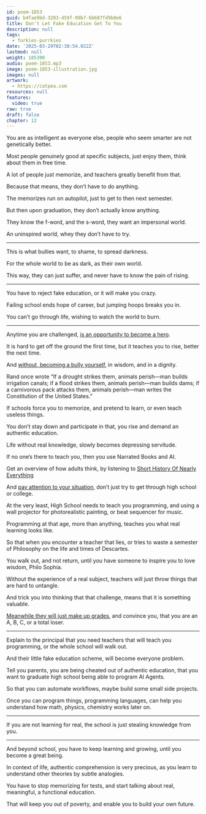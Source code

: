 ```yaml
---
id: poem-1853
guid: b4fae9bd-3203-459f-99b7-6b687fd9b0e6
title: Don't Let Fake Education Get To You
description: null
tags:
  - furkies-purrkies
date: '2025-03-29T02:38:54.022Z'
lastmod: null
weight: 185300
audio: poem-1853.mp3
image: poem-1853-illustration.jpg
images: null
artwork:
  - https://catpea.com
resources: null
features:
  video: true
raw: true
draft: false
chapter: 12
---
```


You are as intelligent as everyone else,
people who seem smarter are not genetically better.

Most people genuinely good at specific subjects,
just enjoy them, think about them in free time.

A lot of people just memorize,
and teachers greatly benefit from that.

Because that means,
they don’t have to do anything.

The memorizes run on autopilot,
just to get to then next semester.

But then upon graduation,
they don’t actually know anything.

They know the f-word, and the s-word,
they want an impersonal world.

An uninspired world,
whey they don’t have to try.

---

This is what bullies want,
to shame, to spread darkness.

For the whole world to be as dark,
as their own world.

This way, they can just suffer,
and never have to know the pain of rising.

---

You have to reject fake education,
or it will make you crazy.

Failing school ends hope of career,
but jumping hoops breaks you in.

You can’t go through life,
wishing to watch the world to burn.

---

Anytime you are challenged,
[is an opportunity to become a hero][1].

It is hard to get off the ground the first time,
but it teaches you to rise, better the next time.

And [without, becoming a bully yourself][2],
in wisdom, and in a dignity.

Rand once wrote “If a drought strikes them, animals perish—man builds irrigation canals; if a flood strikes them, animals perish—man builds dams; if a carnivorous pack attacks them, animals perish—man writes the Constitution of the United States.”

If schools force you to memorize,
and pretend to learn, or even teach useless things.

You don’t stay down and participate in that,
you rise and demand an authentic education.

Life without real knowledge,
slowly becomes depressing servitude.

If no one’s there to teach you,
then you use Narrated Books and AI.

Get an overview of how adults think,
by listening to [Short History Of Nearly Everything][3]

And [pay attention to your situation][4],
don’t just try to get through high school or college.

At the very least, High School needs to teach you programming,
and using a wall projector for photorealistic painting, or beat sequencer for music.

Programming at that age, more than anything,
teaches you what real learning looks like.

So that when you encounter a teacher that lies,
or tries to waste a semester of Philosophy on the life and times of Descartes.

You walk out, and not return,
until you have someone to inspire you to love wisdom, Philo Sophia.

Without the experience of a real subject,
teachers will just throw things that are hard to untangle.

And trick you into thinking that that challenge,
means that it is something valuable.

[Meanwhile they will just make up grades][5],
and convince you, that you are an A, B, C, or a total loser.

---

Explain to the principal that you need teachers that will teach you programming,
or the whole school will walk out.

And their little fake education scheme,
will become everyone problem.

Tell you parents, you are being cheated out of authentic education,
that you want to graduate high school being able to program AI Agents.

So that you can automate workflows,
maybe build some small side projects.

Once you can program things, programming languages,
can help you understand how math, physics, chemistry works later on.

---

If you are not learning for real,
the school is just stealing knowledge from you.

---

And beyond school, you have to keep learning and growing,
until you become a great being.

In context of life, authentic comprehension is very precious,
as you learn to understand other theories by subtle analogies.

You have to stop memorizing for tests,
and start talking about real, meaningful, a functional education.

That will keep you out of poverty,
and enable you to build your own future.

[1]: https://www.youtube.com/watch?v=9M4tdMsg3ts
[2]: https://www.youtube.com/watch?v=sa1iS1MqUy4
[3]: https://www.youtube.com/results?search_query=Short+History+Of+Nearly+Everything
[4]: https://www.youtube.com/watch?v=fmoor8DwqW4
[5]: https://www.youtube.com/watch?v=DzSnvxejenY
